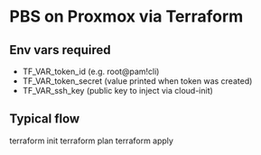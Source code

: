 # PBS on Proxmox via Terraform

## Env vars required
- TF_VAR_token_id        (e.g. root@pam!cli)
- TF_VAR_token_secret    (value printed when token was created)
- TF_VAR_ssh_key         (public key to inject via cloud-init)

## Typical flow
terraform init
terraform plan
terraform apply
